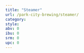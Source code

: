 ```yaml
---
title: "Steamer"
url: /park-city-brewing/steamer/
category: 
style: 
abv: 0
ibu: 0
srm: 0
upc: 0
---
```


